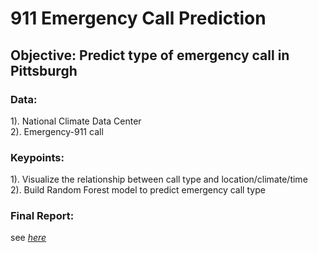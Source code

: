 # 911 Emergency Call Prediction
## Objective: Predict type of emergency call in Pittsburgh  
   
### Data:   
  1). National Climate Data Center   
  2). Emergency-911 call    

### Keypoints:     
  1). Visualize the relationship between call type and location/climate/time   
  2). Build Random Forest model to predict emergency call type  

### Final Report: 
   see [_here_](https://github.com/YaTingChang0620/911call/blob/master/911%20EmergencyCallPrediction.pdf)

